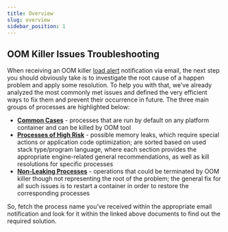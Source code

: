 ```yaml
---
title: Overview
slug: overview
sidebar_position: 1
---
```


## OOM Killer Issues Troubleshooting

When receiving an OOM killer [load alert](/docs/application-setting/built-in-monitoring/load-alerts) notification via email, the next step you should obviously take is to investigate the root cause of a happen problem and apply some resolution. To help you with that, we’ve already analyzed the most commonly met issues and defined the very efficient ways to fix them and prevent their occurrence in future. The three main groups of processes are highlighted below:

- **[Common Cases](/docs/application-setting/oom-killer-troubleshooting/common-cases)** - processes that are run by default on any platform container and can be killed by OOM tool
- **[Processes of High Risk](/docs/application-setting/oom-killer-troubleshooting/memory-leak-processes)** - possible memory leaks, which require special actions or application code optimization; are sorted based on used stack type/program language, where each section provides the appropriate engine-related general recommendations, as well as kill resolutions for specific processes
- **[Non-Leaking Processes](/docs/application-setting/oom-killer-troubleshooting/non-leaking-processes)** - operations that could be terminated by OOM killer though not representing the root of the problem; the general fix for all such issues is to restart a container in order to restore the corresponding processes

So, fetch the process name you’ve received within the appropriate email notification and look for it within the linked above documents to find out the required solution.
